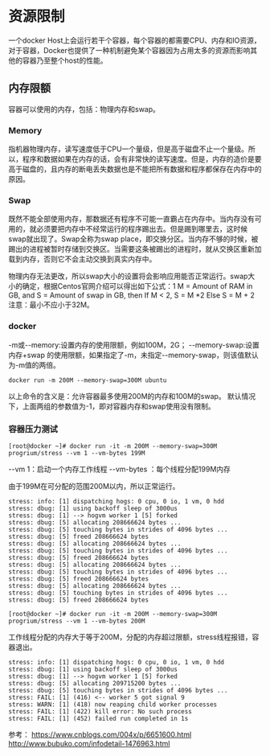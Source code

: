 # 资源限制
一个docker Host上会运行若干个容器，每个容器的都需要CPU、内存和IO资源，对于容器，Docker也提供了一种机制避免某个容器因为占用太多的资源而影响其他的容器乃至整个host的性能。

## 内存限额
容器可以使用的内存，包括：物理内存和swap。

### Memory
指机器物理内存，读写速度低于CPU一个量级，但是高于磁盘不止一个量级。所以，程序和数据如果在内存的话，会有非常快的读写速度。但是，内存的造价是要高于磁盘的，且内存的断电丢失数据也是不能把所有数据和程序都保存在内存中的原因。

### Swap
既然不能全部使用内存，那数据还有程序不可能一直霸占在内存中。当内存没有可用的，就必须要把内存中不经常运行的程序踢出去。但是踢到哪里去，这时候swap就出现了。Swap全称为swap place，即交换分区。当内存不够的时候，被踢出的进程被暂时存储到交换区。当需要这条被踢出的进程时，就从交换区重新加载到内存，否则它不会主动交换到真实内存中。

物理内存无法更改，所以swap大小的设置将会影响应用能否正常运行。swap大小的确定，根据Centos官网介绍可以得出如下公式：1 M = Amount of RAM in GB, and S = Amount of swap in GB, then If M < 2, S = M *2 Else S = M + 2
注意：最小不应小于32M。

### docker
-m或--memory:设置内存的使用限额，例如100M，2G；
--memory-swap:设置 内存+swap 的使用限额，如果指定了-m，未指定--memory-swap，则该值默认为-m值的两倍。

```
docker run -m 200M --memory-swap=300M ubuntu
```
以上命令的含义是：允许容器最多使用200M的内存和100M的swap。
默认情况下，上面两组的参数值为-1，即对容器内存和swap使用没有限制。

### 容器压力测试
```
[root@docker ~]# docker run -it -m 200M --memory-swap=300M progrium/stress --vm 1 --vm-bytes 199M
```
--vm 1：启动一个内存工作线程
--vm-bytes ：每个线程分配199M内存

由于199M在可分配的范围200M以内，所以正常运行。

```
stress: info: [1] dispatching hogs: 0 cpu, 0 io, 1 vm, 0 hdd
stress: dbug: [1] using backoff sleep of 3000us
stress: dbug: [1] --> hogvm worker 1 [5] forked
stress: dbug: [5] allocating 208666624 bytes ...
stress: dbug: [5] touching bytes in strides of 4096 bytes ...
stress: dbug: [5] freed 208666624 bytes
stress: dbug: [5] allocating 208666624 bytes ...
stress: dbug: [5] touching bytes in strides of 4096 bytes ...
stress: dbug: [5] freed 208666624 bytes
stress: dbug: [5] allocating 208666624 bytes ...
stress: dbug: [5] touching bytes in strides of 4096 bytes ...
stress: dbug: [5] freed 208666624 bytes
stress: dbug: [5] allocating 208666624 bytes ...
stress: dbug: [5] touching bytes in strides of 4096 bytes ...
stress: dbug: [5] freed 208666624 bytes
```

```
[root@docker ~]# docker run -it -m 200M --memory-swap=300M progrium/stress --vm 1 --vm-bytes 200M
```
工作线程分配的内存大于等于200M，分配的内存超过限额，stress线程报错，容器退出。
```
stress: info: [1] dispatching hogs: 0 cpu, 0 io, 1 vm, 0 hdd
stress: dbug: [1] using backoff sleep of 3000us
stress: dbug: [1] --> hogvm worker 1 [5] forked
stress: dbug: [5] allocating 209715200 bytes ...
stress: dbug: [5] touching bytes in strides of 4096 bytes ...
stress: FAIL: [1] (416) <-- worker 5 got signal 9
stress: WARN: [1] (418) now reaping child worker processes
stress: FAIL: [1] (422) kill error: No such process
stress: FAIL: [1] (452) failed run completed in 1s
```

参考：
https://www.cnblogs.com/004x/p/6651600.html
http://www.bubuko.com/infodetail-1476963.html

